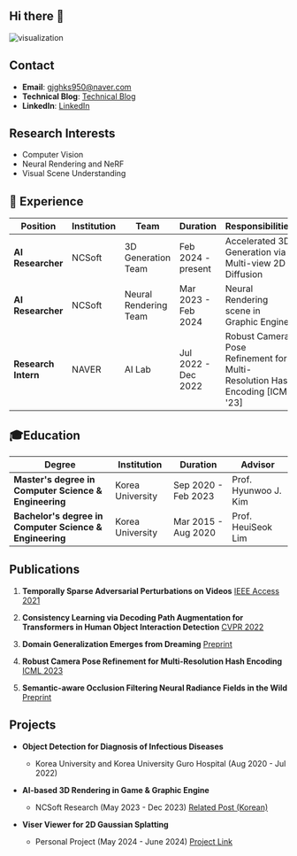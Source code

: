## Hi there 👋

<!--
**hwanhuh/hwanhuh** is a ✨ _special_ ✨ repository because its `README.md` (this file) appears on your GitHub profile.

Here are some ideas to get you started:

- 🔭 I’m currently working on ...
- 🌱 I’m currently learning ...
- 👯 I’m looking to collaborate on ...
- 🤔 I’m looking for help with ...
- 💬 Ask me about ...
- 📫 How to reach me: ...
- 😄 Pronouns: ...
- ⚡ Fun fact: ...
-->

![visualization](https://capsule-render.vercel.app/api?type=rounded&height=250&color=gradient&text=Hwan's%20%20Github&reversal=false)

## Contact
- **Email**: [gjghks950@naver.com](mailto:gjghks950@naver.com)
- **Technical Blog**: [Technical Blog](https://velog.io/@gjghks950/)
- **LinkedIn**: [LinkedIn](https://www.linkedin.com/in/hwan-heo-0905korea)

## Research Interests
- Computer Vision
- Neural Rendering and NeRF
- Visual Scene Understanding

## 💼 Experience 
| Position              | Institution          | Team                   | Duration                | Responsibilities                                  |
|-----------------------|----------------------|------------------------|-------------------------|--------------------------------------------------|
| **AI Researcher** | NCSoft| 3D Generation Team     | Feb 2024 - present      | Accelerated 3D Generation via Multi-view 2D Diffusion |
| **AI Researcher** | NCSoft | Neural Rendering Team  | Mar 2023 - Feb 2024     | Neural Rendering scene in Graphic Engine |
| **Research Intern** | NAVER  | AI Lab      | Jul 2022 - Dec 2022     | Robust Camera Pose Refinement for Multi-Resolution Hash Encoding [ICML '23] |

## 🎓Education
| Degree                                | Institution          | Duration                | Advisor              |
|---------------------------------------|----------------------|-------------------------|----------------------|
| **Master's degree in Computer Science & Engineering** | Korea University       | Sep 2020 - Feb 2023    | Prof. Hyunwoo J. Kim |
| **Bachelor's degree in Computer Science & Engineering** | Korea University       | Mar 2015 - Aug 2020    | Prof. HeuiSeok Lim   |

## Publications

1. **Temporally Sparse Adversarial Perturbations on Videos**  [IEEE Access 2021](https://ieeexplore.ieee.org/document/9592758)

2. **Consistency Learning via Decoding Path Augmentation for Transformers in Human Object Interaction Detection** [CVPR 2022](https://arxiv.org/abs/2204.04836)

3. **Domain Generalization Emerges from Dreaming**  [Preprint](https://arxiv.org/abs/2302.00980)

4. **Robust Camera Pose Refinement for Multi-Resolution Hash Encoding**  [ICML 2023](https://arxiv.org/abs/2302.01571)

5. **Semantic-aware Occlusion Filtering Neural Radiance Fields in the Wild**  [Preprint](https://arxiv.org/abs/2303.03966)

<!-- 6. **Panoramic Image-to-Image Translation**  [Preprint](https://arxiv.org/abs/2304.04960) -->

## Projects

- **Object Detection for Diagnosis of Infectious Diseases**  
  - Korea University and Korea University Guro Hospital (Aug 2020 - Jul 2022)

- **AI-based 3D Rendering in Game & Graphic Engine**
  - NCSoft Research (May 2023 - Dec 2023)  [Related Post (Korean)](https://ncsoft.github.io/ncresearch/b515d0241ebe9af4a549e991ae0efc4a90f0f65e)

- **Viser Viewer for 2D Gaussian Splatting**
  - Personal Project (May 2024 - June 2024) [Project Link](https://github.com/hwanhuh/2D-GS-Viser-Viewer)
